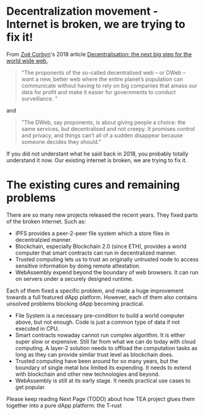 # Decentralization movement - Internet is broken, we are trying to fix it!
From [Zoë Corbyn](https://www.theguardian.com/profile/zoe-corbyn)'s 2018 article [Decentralisation: the next big step for the world wide web](https://www.theguardian.com/technology/2018/sep/08/decentralisation-next-big-step-for-the-world-wide-web-dweb-data-internet-censorship-brewster-kahle), 
>"The proponents of the so-called decentralised web – or DWeb – want a new, better web where the entire planet’s population can communicate without having to rely on big companies that amass our data for profit and make it easier for governments to conduct surveillance. "

and 


>"The DWeb, say proponents, is about giving people a choice: the same services, but decentralised and not creepy. It promises control and privacy, and things can’t all of a sudden disappear because someone decides they should."

If you did not understant what he said back in 2018, you probably totally understand it now. Our existing internet is broken, we are trying to fix it.

# The existing cures and remaining problems
There are so many new projects released the recent years. They fixed parts of the broken internet. Such as:
- IPFS provides a peer-2-peer file system which a store files in decentralzied manner.
- Blockchain, especially Blockchain 2.0 (since ETH), provides a world computer that smart contracts can run in decentralized manner.
- Trusted computing lets us to trust an originally untrusted node to access sensitive information by doing remote attestation.
- WebAssembly expend beyond the boundary of web browsers. It can run on servers under a securely designed runtime.

Each of them fixed a specific problem, and made a huge improvement towards a full featured dApp platform. However, each of them also contains unsolved problems blocking dApp becoming practical.
- File System is a necessary pre-condition to build a world computer above, but not enough. Code is just a common type of data if not executed in CPU.
- Smart contracts nowaday cannot run complex algorithm. It is either super slow or expensive. Still far from what we can do today with cloud computing. A layer-2 solution needs to offload the computation tasks as long as they can provide similar trust level as blockchain does.
- Trusted computing have been around for so many years, but the boundary of single metal box limited its expending. It needs to extend with blockchain and other new technologies and beyond.
- WebAssembly is still at its early stage. It needs practical use cases to get popular. 

Please keep reading Next Page (TODO) about how TEA project glues them together into a pure dApp platform: the T-rust